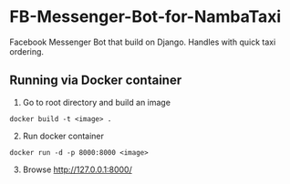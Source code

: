 # FB-Messenger-Bot-for-NambaTaxi
Facebook Messenger Bot that build on Django. Handles with quick taxi ordering.
## Running via Docker container
1. Go to root directory and build an image
```
docker build -t <image> . 
```
2. Run docker container
```
docker run -d -p 8000:8000 <image>
```
3. Browse http://127.0.0.1:8000/
